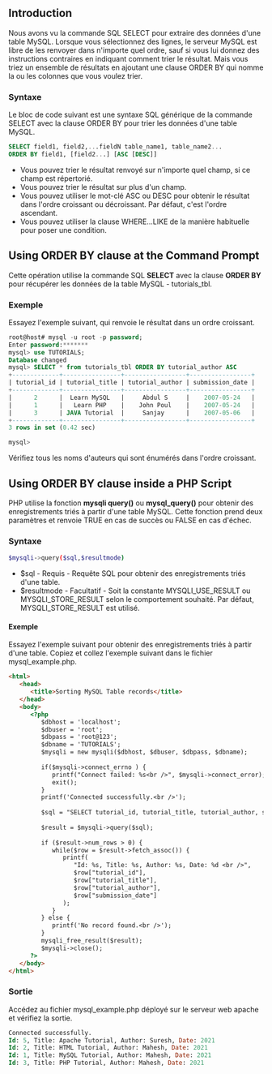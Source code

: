 ## Introduction

Nous avons vu la commande SQL SELECT pour extraire des données d'une table MySQL. Lorsque vous sélectionnez des lignes,
le serveur MySQL est libre de les renvoyer dans n'importe quel ordre, sauf si vous lui donnez des instructions contraires
en indiquant comment trier le résultat. Mais vous triez un ensemble de résultats en ajoutant une clause ORDER BY qui 
nomme la ou les colonnes que vous voulez trier.

### Syntaxe

Le bloc de code suivant est une syntaxe SQL générique de la commande SELECT avec la clause ORDER BY pour trier les
données d'une table MySQL.

``` sql
SELECT field1, field2,...fieldN table_name1, table_name2...
ORDER BY field1, [field2...] [ASC [DESC]]
```

   - Vous pouvez trier le résultat renvoyé sur n'importe quel champ, si ce champ est répertorié.
   - Vous pouvez trier le résultat sur plus d'un champ.
   - Vous pouvez utiliser le mot-clé ASC ou DESC pour obtenir le résultat dans l'ordre croissant ou décroissant. Par défaut, c'est l'ordre ascendant.
   - Vous pouvez utiliser la clause WHERE...LIKE de la manière habituelle pour poser une condition.

## Using ORDER BY clause at the Command Prompt

Cette opération utilise la commande SQL **SELECT** avec la clause **ORDER BY** pour récupérer les données de la
table MySQL - tutorials_tbl.

### Exemple

Essayez l'exemple suivant, qui renvoie le résultat dans un ordre croissant.

``` sql
root@host# mysql -u root -p password;
Enter password:*******
mysql> use TUTORIALS;
Database changed
mysql> SELECT * from tutorials_tbl ORDER BY tutorial_author ASC
+-------------+----------------+-----------------+-----------------+
| tutorial_id | tutorial_title | tutorial_author | submission_date |
+-------------+----------------+-----------------+-----------------+
|      2      |  Learn MySQL   |     Abdul S     |    2007-05-24   |   
|      1      |   Learn PHP    |    John Poul    |    2007-05-24   |   
|      3      | JAVA Tutorial  |     Sanjay      |    2007-05-06   |   
+-------------+----------------+-----------------+-----------------+
3 rows in set (0.42 sec)

mysql>
```

Vérifiez tous les noms d'auteurs qui sont énumérés dans l'ordre croissant.

## Using ORDER BY clause inside a PHP Script

PHP utilise la fonction **mysqli query()** ou **mysql_query()** pour obtenir des enregistrements triés à partir d'une 
table MySQL. Cette fonction prend deux paramètres et renvoie TRUE en cas de succès ou FALSE en cas d'échec.

### Syntaxe

``` bash
$mysqli->query($sql,$resultmode)
```

  - $sql - Requis - Requête SQL pour obtenir des enregistrements triés d'une table.
  - $resultmode - Facultatif - Soit la constante MYSQLI_USE_RESULT ou MYSQLI_STORE_RESULT selon le comportement souhaité. Par défaut, MYSQLI_STORE_RESULT est utilisé.

#### Exemple

Essayez l'exemple suivant pour obtenir des enregistrements triés à partir d'une table.
Copiez et collez l'exemple suivant dans le fichier mysql_example.php.

``` html
<html>
   <head>
      <title>Sorting MySQL Table records</title>
   </head>
   <body>
      <?php
         $dbhost = 'localhost';
         $dbuser = 'root';
         $dbpass = 'root@123';
         $dbname = 'TUTORIALS';
         $mysqli = new mysqli($dbhost, $dbuser, $dbpass, $dbname);
         
         if($mysqli->connect_errno ) {
            printf("Connect failed: %s<br />", $mysqli->connect_error);
            exit();
         }
         printf('Connected successfully.<br />');
   
         $sql = "SELECT tutorial_id, tutorial_title, tutorial_author, submission_date FROM tutorials_tbl order by tutorial_title asc";
		 
         $result = $mysqli->query($sql);
           
         if ($result->num_rows > 0) {
            while($row = $result->fetch_assoc()) {
               printf(
                  "Id: %s, Title: %s, Author: %s, Date: %d <br />", 
                  $row["tutorial_id"], 
                  $row["tutorial_title"], 
                  $row["tutorial_author"],
                  $row["submission_date"]
               );               
            }
         } else {
            printf('No record found.<br />');
         }
         mysqli_free_result($result);
         $mysqli->close();
      ?>
   </body>
</html>
```

### Sortie

Accédez au fichier mysql_example.php déployé sur le serveur web apache et vérifiez la sortie.

``` sql
Connected successfully.
Id: 5, Title: Apache Tutorial, Author: Suresh, Date: 2021
Id: 2, Title: HTML Tutorial, Author: Mahesh, Date: 2021
Id: 1, Title: MySQL Tutorial, Author: Mahesh, Date: 2021
Id: 3, Title: PHP Tutorial, Author: Mahesh, Date: 2021
```